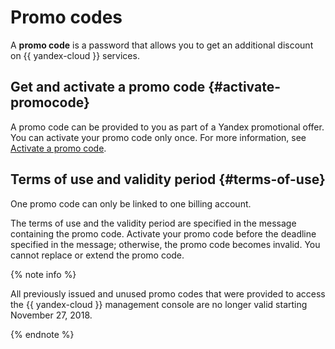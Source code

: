 # Promo codes

A **promo code** is a password that allows you to get an additional discount on {{ yandex-cloud }} services.

## Get and activate a promo code {#activate-promocode}

A promo code can be provided to you as part of a Yandex promotional offer.
You can activate your promo code only once. For more information, see [Activate a promo code](../operations/activate-promocode.md).

## Terms of use and validity period {#terms-of-use}

One promo code can only be linked to one billing account.

The terms of use and the validity period are specified in the message containing the promo code. Activate your promo code before the deadline specified in the message; otherwise, the promo code becomes invalid. You cannot replace or extend the promo code.


{% note info %}

All previously issued and unused promo codes that were provided to access the {{ yandex-cloud }} management console are no longer valid starting November 27, 2018.

{% endnote %}


